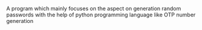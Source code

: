 A program which mainly focuses on the aspect on generation random passwords with the help of python programming language like OTP number generation
